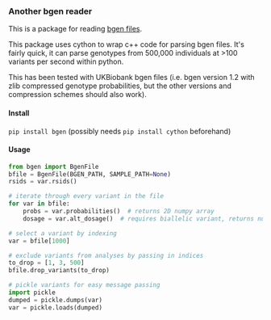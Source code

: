 ### Another bgen reader
This is a package for reading [bgen files](https://www.well.ox.ac.uk/~gav/).

This package uses cython to wrap c++ code for parsing bgen files. It's fairly
quick, it can parse genotypes from 500,000 individuals at >100 variants per
second within python.

This has been tested with UKBiobank bgen files (i.e. bgen version 1.2 with zlib
compressed genotype probabilities, but the other versions and compression
schemes should also work).

#### Install
`pip install bgen` (possibly needs `pip install cython` beforehand)

#### Usage
```python
from bgen import BgenFile
bfile = BgenFile(BGEN_PATH, SAMPLE_PATH=None)
rsids = var.rsids()

# iterate through every variant in the file
for var in bfile:
    probs = var.probabilities()  # returns 2D numpy array
    dosage = var.alt_dosage()  # requires biallelic variant, returns numpy array

# select a variant by indexing
var = bfile[1000]

# exclude variants from analyses by passing in indices
to_drop = [1, 3, 500]
bfile.drop_variants(to_drop)

# pickle variants for easy message passing
import pickle
dumped = pickle.dumps(var)
var = pickle.loads(dumped)
```
